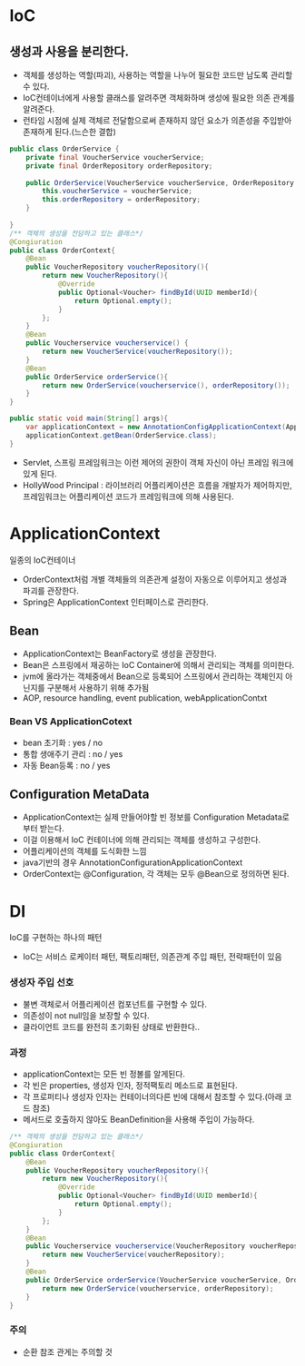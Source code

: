 # IoC
## 생성과 사용을 분리한다.

- 객체를 생성하는 역할(파괴), 사용하는 역할을 나누어 필요한 코드만 남도록 관리할 수 있다.
- IoC컨테이너에게 사용할 클래스를 알려주면 객체화하며 생성에 필요한 의존 관계를 알려준다.
- 런타임 시점에 실제 객체르 전달함으로써 존재하지 않던 요소가 의존성을 주입받아 존재하게 된다.(느슨한 결합)

```java
public class OrderService {
	private final VoucherService voucherService;
	private final OrderRepository orderRepository;
	
    public OrderService(VoucherService voucherService, OrderRepository orderRepository){
		this.voucherService = voucherService;
		this.orderRepository = orderRepository;
    }
	
}
/** 객체의 생성을 전담하고 있는 클래스*/
@Congiuration
public class OrderContext{
	@Bean
	public VoucherRepository voucherRepository(){
		return new VoucherRepository(){
			@Override
            public Optional<Voucher> findById(UUID memberId){
				return Optional.empty();
            }
		};
    }
	@Bean
	public Voucherservice voucherservice() {
		return new VoucherService(voucherRepository());
    }
    @Bean	
	public OrderService orderService(){
		return new OrderService(voucherservice(), orderRepository());
    }
}

public static void main(String[] args){
	var applicationContext = new AnnotationConfigApplicationContext(AppCongiruation.class);
	applicationContext.getBean(OrderService.class);
}

```

- Servlet, 스프링 프레임워크는 이런 제어의 권한이 객체 자신이 아닌 프레임 워크에 있게 된다.
- HollyWood Principal : 라이브러리 어플리케이션은 흐름을 개발자가 제어하지만, 프레임워크는 어플리케이션 코드가 프레임워크에 의해 사용된다.


# ApplicationContext
일종의 IoC컨테이너
- OrderContext처럼 개별 객체들의 의존관계 설정이 자동으로 이루어지고 생성과 파괴를 관장한다.
- Spring은 ApplicationContext 인터페이스로 관리한다.

## Bean
- ApplicationContext는 BeanFactory로 생성을 관장한다.
- Bean은 스프링에서 재공하는 IoC Container에 의해서 관리되는 객체를 의미한다.
- jvm에 올라가는 객체중에서 Bean으로 등록되어 스프링에서 관리하는 객체인지 아닌지를 구분해서 사용하기 위해 추가됨
- AOP, resource handling, event publication, webApplicationContxt

### Bean VS ApplicationCotext
- bean 초기화 : yes / no
- 통합 생애주기 관리 : no / yes
- 자동 Bean등록 : no / yes

## Configuration MetaData
- ApplicationContext는 실제 만들어야할 빈 정보를 Configuration Metadata로부터 받는다.
- 이걸 이용해서 IoC 컨테이너에 의해 관리되는 객체를 생성하고 구성한다.
- 어플리케이션의 객체를 도식화한 느낌
- java기반의 경우 AnnotationConfigurationApplicationContext
- OrderContext는 @Configuration, 각 객체는 모두 @Bean으로 정의하면 된다.


# DI
IoC를 구현하는 하나의 패턴
- IoC는 서비스 로케이터 패턴, 팩토리패턴, 의존관계 주입 패턴, 전략패턴이 있음

### 생성자 주입 선호
- 불변 객체로서 어플리케이션 컴포넌트를 구현할 수 있다.
- 의존성이 not null임을 보장할 수 있다.
- 클라이언트 코드를 완전히 초기화된 상태로 반환한다..

### 과정
- applicationContext는 모든 빈 정볼를 알게된다.
- 각 빈은 properties, 생성자 인자, 정적팩토리 메소드로 표현된다.
- 각 프로퍼티나 생성자 인자는 컨테이너의다른 빈에 대해서 참조할 수 있다.(아래 코드 참조)
- 메서드로 호출하지 않아도 BeanDefinition을 사용해 주입이 가능하다.

```java
/** 객체의 생성을 전담하고 있는 클래스*/
@Congiuration
public class OrderContext{
	@Bean
	public VoucherRepository voucherRepository(){
		return new VoucherRepository(){
			@Override
            public Optional<Voucher> findById(UUID memberId){
				return Optional.empty();
            }
		};
    }
	@Bean
	public Voucherservice voucherservice(VoucherRepository voucherRepository) {
		return new VoucherService(voucherRepository);
    }
    @Bean	
	public OrderService orderService(VoucherService voucherService, OrderRepository orderRepository){
		return new OrderService(voucherservice, orderRepository);
    }
}

```

### 주의
- 순환 참조 관게는 주의할 것 